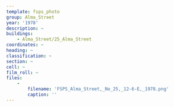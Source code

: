 ```yaml
---
template: fsps_photo
group: Alma_Street
year: '1978'
description: ~
buildings:
    - Alma_Street/25_Alma_Street
coordinates: ~
heading: ~
classification: ~
section: ~
cell: ~
film_roll: ~
files:
    -
        filename: 'FSPS_Alma_Street,_No_25,_12-6-E,_1978.png'
        caption: ''
---
```

